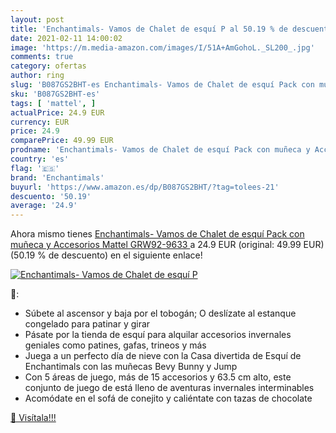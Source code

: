 ```yaml
---
layout: post
title: 'Enchantimals- Vamos de Chalet de esquí P al 50.19 % de descuento'
date: 2021-02-11 14:00:02
image: 'https://m.media-amazon.com/images/I/51A+AmGohoL._SL200_.jpg'
comments: true
category: ofertas
author: ring
slug: 'B087GS2BHT-es Enchantimals- Vamos de Chalet de esquí Pack con muñeca y...'
sku: 'B087GS2BHT-es'
tags: [ 'mattel', ]
actualPrice: 24.9 EUR
currency: EUR
price: 24.9
comparePrice: 49.99 EUR
prodname: 'Enchantimals- Vamos de Chalet de esquí Pack con muñeca y Accesorios  Mattel GRW92-9633 '
country: 'es'
flag: '🇪🇸'
brand: 'Enchantimals'
buyurl: 'https://www.amazon.es/dp/B087GS2BHT/?tag=tolees-21'
descuento: '50.19'
average: '24.9'
---
```


Ahora mismo tienes [Enchantimals- Vamos de Chalet de esquí Pack con muñeca y Accesorios  Mattel GRW92-9633 ](https://www.amazon.es/dp/B087GS2BHT/?tag=tolees-21) a 24.9 EUR (original: 49.99 EUR) (50.19 %  de descuento) en el siguiente enlace!

[![Enchantimals- Vamos de Chalet de esquí P](https://m.media-amazon.com/images/I/51A+AmGohoL._SL200_.jpg)](https://www.amazon.es/dp/B087GS2BHT/?tag=tolees-21)

🔎:

- Súbete al ascensor y baja por el tobogán; O deslízate al estanque congelado para patinar y girar
- Pásate por la tienda de esquí para alquilar accesorios invernales geniales como patines, gafas, trineos y más
- Juega a un perfecto día de nieve con la Casa divertida de Esquí de Enchantimals con las muñecas Bevy Bunny y Jump
- Con 5 áreas de juego, más de 15 accesorios y 63.5 cm alto, este conjunto de juego de está lleno de aventuras invernales interminables
- Acomódate en el sofá de conejito y caliéntate con tazas de chocolate

[🛒 Visítala!!!](https://www.amazon.es/dp/B087GS2BHT/?tag=tolees-21)
